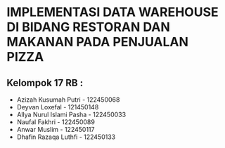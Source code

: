 # IMPLEMENTASI DATA WAREHOUSE DI BIDANG RESTORAN DAN MAKANAN PADA PENJUALAN PIZZA

## Kelompok 17 RB :
- Azizah Kusumah Putri - 122450068
- Deyvan Loxefal - 121450148
- Allya Nurul Islami Pasha - 122450033
- Naufal Fakhri - 122450089
- Anwar Muslim - 122450117
- Dhafin Razaqa Luthfi - 122450133
